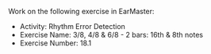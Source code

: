 Work on the following exercise in EarMaster:
- Activity: Rhythm Error Detection
- Exercise Name: 3/8, 4/8 & 6/8 - 2 bars: 16th & 8th notes
- Exercise Number: 18.1
